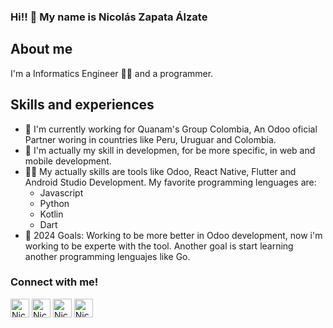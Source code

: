 ### Hi!! 👋 My name is Nicolás Zapata Álzate

## About me
I'm a Informatics Engineer 👨‍🎓 and a programmer.

## Skills and experiences  
- 🔭 I'm currently working for Quanam's Group Colombia, An Odoo oficial Partner woring in countries like Peru, Uruguar and Colombia.
- 🌱 I'm actually my skill in developmen, for be more specific, in web and mobile development.
- 👨‍💻 My actually skills are tools like Odoo, React Native, Flutter and Android Studio Development. My favorite programming lenguages are:
  * Javascript
  * Python
  * Kotlin
  * Dart
- 🎒 2024 Goals: Working to be more better in Odoo development, now i'm working to be experte with the tool. Another goal is start learning another programming lenguajes like Go.

### Connect with me!

[<img alight="left" alt="Nicolás Zapata | Twitter" width="30px" src="https://cdn.jsdelivr.net/npm/simple-icons@3.0.1/icons/twitter.svg"/>](https://twitter.com/niczapata12)
[<img alight="left" alt="Nicolás Zapata | Linkedin" width="30px" src="https://cdn.jsdelivr.net/npm/simple-icons@3.0.1/icons/linkedin.svg"/>](https://www.linkedin.com/in/nicolás-zapata-álzate-765b1216b)
[<img alight="left" alt="Nicolás Zapata | Linkedin" width="30px" src="https://cdn.jsdelivr.net/npm/simple-icons@3.0.1/icons/instagram.svg"/>](https://www.instagram.com/niczapata12/)
[<img alight="left" alt="Nicolás Zapata | Linkedin" width="30px" src="https://cdn.jsdelivr.net/npm/simple-icons@3.0.1/icons/facebook.svg"/>](https://web.facebook.com/nico.zapata.560)
